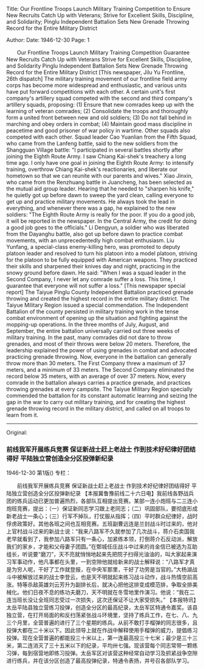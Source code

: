 Title: Our Frontline Troops Launch Military Training Competition to Ensure New Recruits Catch Up with Veterans; Strive for Excellent Skills, Discipline, and Solidarity; Pinglu Independent Battalion Sets New Grenade Throwing Record for the Entire Military District

Author: 
Date: 1946-12-30
Page: 1

　　Our Frontline Troops Launch Military Training Competition
    Guarantee New Recruits Catch Up with Veterans
    Strive for Excellent Skills, Discipline, and Solidarity
    Pinglu Independent Battalion Sets New Grenade Throwing Record for the Entire Military District
    [This newspaper, Jilu Yu Frontline, 26th dispatch] The military training movement of our frontline field army corps has become more widespread and enthusiastic, and various units have put forward competitions with each other. A certain unit's first company's artillery squad competed with the second and third company's artillery squads, proposing: (1) Ensure that new comrades keep up with the learning of veteran comrades; (2) Consolidate the troops and thoroughly form a united front between new and old soldiers; (3) Do not fall behind in marching and obey orders in combat; (4) Maintain good mass discipline in peacetime and good prisoner of war policy in wartime. Other squads also competed with each other. Squad leader Cao Yuanlian from the Fifth Squad, who came from the Lanfeng battle, said to the new soldiers from the Shangguan Village battle: "I participated in several battles shortly after joining the Eighth Route Army. I saw Chiang Kai-shek's treachery a long time ago. I only have one goal in joining the Eighth Route Army: to intensify training, overthrow Chiang Kai-shek's reactionaries, and liberate our hometown so that we can reunite with our parents and wives." Xiao Jinxin, who came from the Renzhuang battle in Juancheng, has been selected as the mutual aid group leader. Hearing that he needed to "sharpen his knife," he quietly got up before dawn to sweep the yard clean, calling everyone to get up and practice military movements. He always took the lead in everything, and whenever there was a gap, he explained to the new soldiers: "The Eighth Route Army is really for the poor. If you do a good job, it will be reported in the newspaper. In the Central Army, the credit for doing a good job goes to the officials." Li Dengyun, a soldier who was liberated from the Dayanghu battle, also got up before dawn to practice combat movements, with an unprecedentedly high combat enthusiasm. Liu Yunfang, a special-class enemy-killing hero, was promoted to deputy platoon leader and resolved to turn his platoon into a model platoon, striving for the platoon to be fully equipped with American weapons. They practiced their skills and sharpened their knives day and night, practicing in the snowy ground before dawn. He said: "When I was a squad leader in the Second Company, I never let any comrade suffer a loss. This time, I guarantee that everyone will not suffer a loss."
    [This newspaper special report] The Taiyue Pinglu County Independent Battalion practiced grenade throwing and created the highest record in the entire military district. The Taiyue Military Region issued a special commendation. The Independent Battalion of the county persisted in military training work in the tense combat environment of opening up the situation and fighting against the mopping-up operations. In the three months of July, August, and September, the entire battalion universally carried out three weeks of military training. In the past, many comrades did not dare to throw grenades, and most of their throws were below 20 meters. Therefore, the leadership explained the power of using grenades in combat and advocated practicing grenade throwing. Now, everyone in the battalion can generally throw more than 30 meters. The First Company threw a maximum of 37 meters, and a minimum of 33 meters. The Second Company eliminated the record below 35 meters, with an average of over 37 meters. Now, every comrade in the battalion always carries a practice grenade, and practices throwing grenades at every campsite. The Taiyue Military Region specially commended the battalion for its constant automatic learning and seizing the gap in the war to carry out military training, and for creating the highest grenade throwing record in the military district, and called on all troops to learn from it.



<hr /> 

Original: 


### 前线我军开展练兵竞赛  保证新战士赶上老战士  作到技术好纪律好团结得好  平陆独立营创造全分区投弹新纪录

1946-12-30
第1版()
专栏：

　　前线我军开展练兵竞赛
    保证新战士赶上老战士
    作到技术好纪律好团结得好
    平陆独立营创造全分区投弹新纪录
    【本报冀鲁豫前线二十六日电】我前线各野战兵团的练兵运动已更加普遍热烈，各部队互相提出竞赛。某部一连小炮班与二三连小炮班竞赛，提出：（一）保证新同志学习跟上老同志；（二）巩固部队，要彻底形成新老战士一条心；（三）行军不掉队，打仗服从指挥；（四）平时群众纪律好，战时俘虏政策好。其他各班之间也互相竞赛。五班副曹远连是兰封战斗时过来的，他对上官村战斗过来的新战士说：“我来八路军不久就参加了几次战斗，蒋介石卖国我老早就看到了，我参加八路军只有一条心，加紧练本领，打倒蒋介石反动派，解放我们的家乡，才能和父母妻子团圆。”在鄄城任庄战斗中过来的肖金信已被选为互助组长，听说要“磨刀”，天不亮就悄悄地起来先把院子扫得光油油的，叫大家起来演习军事动作，他凡事都在头里，一到空隙他就给新来的战士解释说：“八路军才真是为穷人呢，干好了工作就登报，在中央军那里，干好了功劳是当官的。”大杨湖战斗中被解放过来的战士李登云，也是天不明就起来练习战斗动作，战斗热情空前高涨。特等杀敌英雄刘云芳升为副排长后，就决心把他这排变成模范排，争取全排美械化。他们日夜不息的练功夫磨刀，天不明就在冬雪地里作演习。他说：“我在二连当班长没让全班同志受过一次损失，这次还保证不让大家受损失。”
    【本报特讯】太岳平陆县独立营练习投弹，创造全分区的最高纪录，太岳军区特通令嘉奖。该县独立营，在打开局面的和反扫荡紧张战斗环境里，坚持了练兵工作，在七、八、九三个月里，全营普遍的进行了三个星期的练兵。从前不敢打手榴弹的同志很多，且投弹大都在二十米以下。因此领导上就在作战中解释使用手榴弹的威力，提倡练习投弹。现在全营普遍的都能投三十米以上，第一连最高投三十七米；最少是三十三米，第二连消灭了三十五米以下的纪录，平均卅七强。现该营每个同志常带一颗练习弹，每到宿营地即练习投弹。太岳军区对该营这种经常自动学习及抓紧战争空隙进行练兵，并在该分区创造了最高投弹纪录，特通令表扬，并号召各部队学习。
